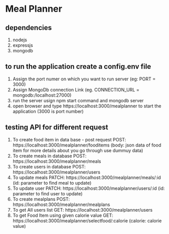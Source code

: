 # Meal Planner
## dependencies
  1. nodejs
  2. expressjs
  3. mongodb
## to run the application create a config.env file 
  1. Assign the port numer on which you want to run server (eg: PORT = 3000)
  2. Assign MongoDb connection Link (eg. CONNECTION_URL = mongodb:/localhost:27000)
  3. run the server usign npm start command and mongodb server
  4. open browser and type https://localhost:3000/mealplanner to start the application (3000 is port number)
  
## testing API for different request
  1. To create food item in data base - post request
    POST: https://localhost:3000/mealplanner/fooditems (body: json data of food item for more details about you go through use dummuy data)
  2. To create meals in database
    POST: https://localhost:3000/mealplanner/meals
  3. To create users in database
    POST: https://localhost:3000/mealplanner/users
  4. To update meals
    PATCH: https://localhost:3000/mealplanner/meals/:id (id: parameter to find meal to update)
  5. To update user
    PATCH: https://localhost:3000/mealplanner/users/:id (id: parameter to find user to update)
  6. To create mealplans 
    POST: https://localhost:3000/mealplanner/mealplans
  7. To get All users list
    GET: https://localhost:3000/mealplanner/users
  8. To get Food Item using given calorie value
    GET: https://localhost:3000/mealplanner/selectfood/:calorie (calorie: calorie value)
    
